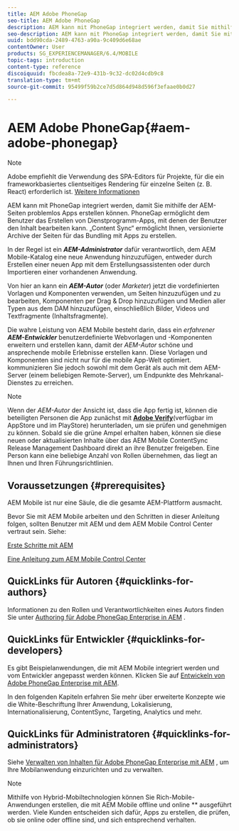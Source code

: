```yaml
---
title: AEM Adobe PhoneGap
seo-title: AEM Adobe PhoneGap
description: AEM kann mit PhoneGap integriert werden, damit Sie mithilfe der AEM-Seiten problemlos Apps erstellen können. Folgen Sie dieser Seite, um mit Adobe PhoneGap Enterprise zu beginnen.
seo-description: AEM kann mit PhoneGap integriert werden, damit Sie mithilfe der AEM-Seiten problemlos Apps erstellen können. Folgen Sie dieser Seite, um mit Adobe PhoneGap Enterprise zu beginnen.
uuid: bdd90cda-2489-4763-a90a-9c409d6e68ae
contentOwner: User
products: SG_EXPERIENCEMANAGER/6.4/MOBILE
topic-tags: introduction
content-type: reference
discoiquuid: fbcdea8a-72e9-431b-9c32-dc02d4cdb9c8
translation-type: tm+mt
source-git-commit: 95499f59b2ce7d5d864d948d596f3efaae0b0d27

---
```



# AEM Adobe PhoneGap{#aem-adobe-phonegap}

>[!NOTE]
>
>Adobe empfiehlt die Verwendung des SPA-Editors für Projekte, für die ein frameworkbasiertes clientseitiges Rendering für einzelne Seiten (z. B. React) erforderlich ist. [Weitere Informationen](/help/sites-developing/spa-overview.md)

AEM kann mit PhoneGap integriert werden, damit Sie mithilfe der AEM-Seiten problemlos Apps erstellen können. PhoneGap ermöglicht dem Benutzer das Erstellen von Dienstprogramm-Apps, mit denen der Benutzer den Inhalt bearbeiten kann. „Content Sync“ ermöglicht Ihnen, versionierte Archive der Seiten für das Bundling mit Apps zu erstellen. 

In der Regel ist ein ***AEM-Administrator*** dafür verantwortlich, dem AEM Mobile-Katalog eine neue Anwendung hinzuzufügen, entweder durch Erstellen einer neuen App mit dem Erstellungsassistenten oder durch Importieren einer vorhandenen Anwendung.

Von hier an kann ein ***AEM-Autor*** (oder *Marketer*) jetzt die vordefinierten Vorlagen und Komponenten verwenden, um Seiten hinzuzufügen und zu bearbeiten, Komponenten per Drag &amp; Drop hinzuzufügen und Medien aller Typen aus dem DAM hinzuzufügen, einschließlich Bilder, Videos und Textfragmente (Inhaltsfragmente).

Die wahre Leistung von AEM Mobile besteht darin, dass ein *erfahrener* ***AEM-Entwickler*** benutzerdefinierte Webvorlagen und -Komponenten erweitern und erstellen kann, damit der *AEM-Autor* schöne und ansprechende mobile Erlebnisse erstellen kann. Diese Vorlagen und Komponenten sind nicht nur für die mobile App-Welt optimiert. kommunizieren Sie jedoch sowohl mit dem Gerät als auch mit dem AEM-Server (einem beliebigen Remote-Server), um Endpunkte des Mehrkanal-Dienstes zu erreichen.

>[!NOTE]
>
>Wenn der *AEM-Autor* der Ansicht ist, dass die App fertig ist, können die beteiligten Personen die App zunächst mit **[Adobe Verify](/help/mobile/phonegap-mobile-quickstart.md)**(verfügbar im AppStore und im PlayStore) herunterladen, um sie prüfen und genehmigen zu können. Sobald sie die grüne Ampel erhalten haben, können sie diese neuen oder aktualisierten Inhalte über das AEM Mobile ContentSync Release Management Dashboard direkt an ihre Benutzer freigeben. Eine Person kann eine beliebige Anzahl von Rollen übernehmen, das liegt an Ihnen und Ihren Führungsrichtlinien.

## Voraussetzungen {#prerequisites}

AEM Mobile ist nur eine Säule, die die gesamte AEM-Plattform ausmacht.

Bevor Sie mit AEM Mobile arbeiten und den Schritten in dieser Anleitung folgen, sollten Benutzer mit AEM und dem AEM Mobile Control Center vertraut sein. Siehe:

[Erste Schritte mit AEM](/help/sites-deploying/deploy.md)

[Eine Anleitung zum AEM Mobile Control Center](/help/mobile/phonegap-authoring-apps.md)

## QuickLinks für Autoren {#quicklinks-for-authors}

Informationen zu den Rollen und Verantwortlichkeiten eines Autors finden Sie unter [Authoring für Adobe PhoneGap Enterprise in AEM](/help/mobile/phonegap.md) .

## QuickLinks für Entwickler {#quicklinks-for-developers}

Es gibt Beispielanwendungen, die mit AEM Mobile integriert werden und vom Entwickler angepasst werden können. Klicken Sie auf [Entwickeln von Adobe PhoneGap Enterprise mit AEM](/help/mobile/developing-in-phonegap.md).

In den folgenden Kapiteln erfahren Sie mehr über erweiterte Konzepte wie die White-Beschriftung Ihrer Anwendung, Lokalisierung, Internationalisierung, ContentSync, Targeting, Analytics und mehr.

## QuickLinks für Administratoren {#quicklinks-for-administrators}

Siehe [Verwalten von Inhalten für Adobe PhoneGap Enterprise mit AEM](/help/mobile/administer-phonegap.md) , um Ihre Mobilanwendung einzurichten und zu verwalten.

>[!NOTE]
>
>Mithilfe von Hybrid-Mobiltechnologien können Sie Rich-Mobile-Anwendungen erstellen, die mit AEM Mobile offline und online ** ausgeführt werden. Viele Kunden entscheiden sich dafür, Apps zu erstellen, die prüfen, ob sie online oder offline sind, und sich entsprechend verhalten.
